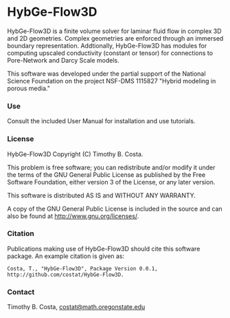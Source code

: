 # HybGe-Flow3D #

HybGe-Flow3D is a finite volume solver for laminar fluid flow in complex 3D and 2D geometries. Complex geometries are enforced through an immersed boundary representation. Addtionally, HybGe-Flow3D has modules for computing upscaled conductivity (constant or tensor) for connections to Pore-Network and Darcy Scale models.

This software was developed under the partial support of the National Science
Foundation on the project NSF-DMS 1115827 "Hybrid modeling in porous media."

### Use ###

Consult the included User Manual for installation and use tutorials.

### License ###

HybGe-Flow3D Copyright (C) Timothy B. Costa.

This problem is free software; you can redistribute and/or modify it under the terms of the GNU General Public License as published by the Free Software Foundation, either version 3 of the License, or any later version.

This software is distributed AS IS and
WITHOUT ANY WARRANTY.

A copy of the GNU General Public License is included in the source and
can also be found at http://www.gnu.org/licenses/.

### Citation ###

Publications making use of HybGe-Flow3D should cite this software package. An example citation is given as:

    Costa, T., "HybGe-Flow3D", Package Version 0.0.1,
    http://github.com/costat/HybGe-Flow3D.

### Contact ###

Timothy B. Costa, costat@math.oregonstate.edu
